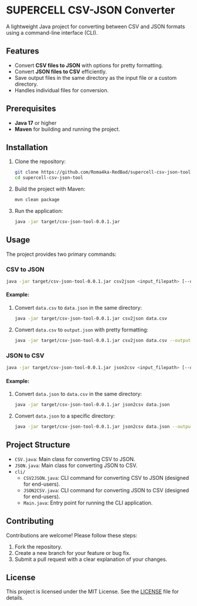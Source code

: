# SUPERCELL CSV-JSON Converter

A lightweight Java project for converting between CSV and JSON formats using a command-line interface (CLI).

## Features

- Convert **CSV files to JSON** with options for pretty formatting.
- Convert **JSON files to CSV** efficiently.
- Save output files in the same directory as the input file or a custom directory.
- Handles individual files for conversion.

## Prerequisites

- **Java 17** or higher
- **Maven** for building and running the project.

## Installation

1. Clone the repository:

   ```bash
   git clone https://github.com/Roma4ka-RedBad/supercell-csv-json-tool.git
   cd supercell-csv-json-tool
   ```

2. Build the project with Maven:

   ```bash
   mvn clean package
   ```

3. Run the application:

   ```bash
   java -jar target/csv-json-tool-0.0.1.jar
   ```

## Usage

The project provides two primary commands:

### CSV to JSON

```bash
java -jar target/csv-json-tool-0.0.1.jar csv2json <input_filepath> [--output <output_filepath_or_directory>] [--pretty]
```

#### Example:

1. Convert `data.csv` to `data.json` in the same directory:

   ```bash
   java -jar target/csv-json-tool-0.0.1.jar csv2json data.csv
   ```

2. Convert `data.csv` to `output.json` with pretty formatting:

   ```bash
   java -jar target/csv-json-tool-0.0.1.jar csv2json data.csv --output output.json --pretty
   ```

### JSON to CSV

```bash
java -jar target/csv-json-tool-0.0.1.jar json2csv <input_filepath> [--output <output_filepath_or_directory>]
```

#### Example:

1. Convert `data.json` to `data.csv` in the same directory:

   ```bash
   java -jar target/csv-json-tool-0.0.1.jar json2csv data.json
   ```

2. Convert `data.json` to a specific directory:

   ```bash
   java -jar target/csv-json-tool-0.0.1.jar json2csv data.json --output /path/to/directory
   ```

## Project Structure

- `CSV.java`: Main class for converting CSV to JSON.
- `JSON.java`: Main class for converting JSON to CSV.
- `cli/`
  - `CSV2JSON.java`: CLI command for converting CSV to JSON (designed for end-users).
  - `JSON2CSV.java`: CLI command for converting JSON to CSV (designed for end-users).
  - `Main.java`: Entry point for running the CLI application.

## Contributing

Contributions are welcome! Please follow these steps:

1. Fork the repository.
2. Create a new branch for your feature or bug fix.
3. Submit a pull request with a clear explanation of your changes.

## License

This project is licensed under the MIT License. See the [LICENSE](LICENSE) file for details.

